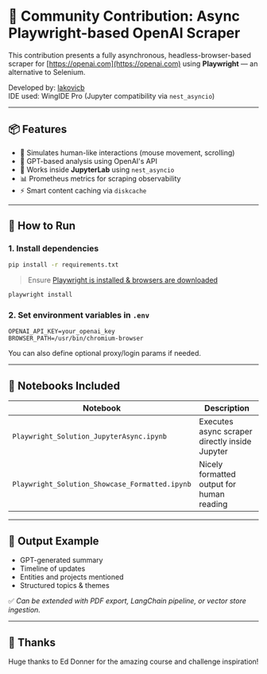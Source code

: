 # 🧠 Community Contribution: Async Playwright-based OpenAI Scraper

This contribution presents a fully asynchronous, headless-browser-based scraper for [https://openai.com](https://openai.com) using **Playwright** — an alternative to Selenium.

Developed by: [lakovicb](https://github.com/lakovicb)  
IDE used: WingIDE Pro (Jupyter compatibility via `nest_asyncio`)

---

## 📦 Features

- 🧭 Simulates human-like interactions (mouse movement, scrolling)
- 🧠 GPT-based analysis using OpenAI's API
- 🧪 Works inside **JupyterLab** using `nest_asyncio`
- 📊 Prometheus metrics for scraping observability
- ⚡ Smart content caching via `diskcache`

---

## 🚀 How to Run

### 1. Install dependencies

```bash
pip install -r requirements.txt
```

> Ensure [Playwright is installed & browsers are downloaded](https://playwright.dev/python/docs/intro)

```bash
playwright install
```

### 2. Set environment variables in `.env`

```env
OPENAI_API_KEY=your_openai_key
BROWSER_PATH=/usr/bin/chromium-browser
```

You can also define optional proxy/login params if needed.

---

## 📘 Notebooks Included

| Notebook | Description |
|----------|-------------|
| `Playwright_Solution_JupyterAsync.ipynb` | Executes async scraper directly inside Jupyter |
| `Playwright_Solution_Showcase_Formatted.ipynb` | Nicely formatted output for human reading |

---

## 🔁 Output Example

- GPT-generated summary
- Timeline of updates
- Entities and projects mentioned
- Structured topics & themes

✅ *Can be extended with PDF export, LangChain pipeline, or vector store ingestion.*

---

## 🙏 Thanks

Huge thanks to Ed Donner for the amazing course and challenge inspiration!
